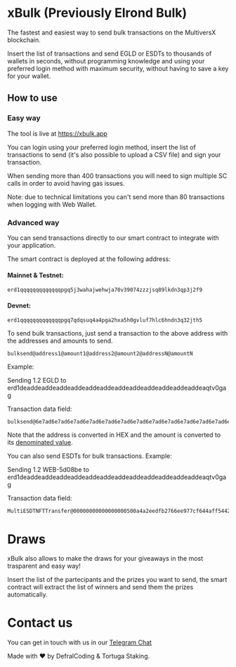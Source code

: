 # xBulk (Previously Elrond Bulk)

The fastest and easiest way to send bulk transactions on the MultiversX blockchain.

Insert the list of transactions and send EGLD or ESDTs to thousands of wallets in seconds, without programming knowledge and using your preferred login method with maximum security, without having to save a key for your wallet.

## How to use

### Easy way

The tool is live at https://xbulk.app

You can login using your preferred login method, insert the list of transactions to send (it's also possible to upload a CSV file) and sign your transaction.

When sending more than 400 transactions you will need to sign multiple SC calls in order to avoid having gas issues.

Note: due to technical limitations you can't send more than 80 transactions when logging with Web Wallet.

### Advanced way

You can send transactions directly to our smart contract to integrate with your application.

The smart contract is deployed at the following address:

#### Mainnet & Testnet:

```
erd1qqqqqqqqqqqqqpgq5j3wahajwehwja70v39074zzzjsq89lkdn3qp3j2f9
```

#### Devnet:

```
erd1qqqqqqqqqqqqqpgq7qdqsuq4a4pga2hxa5h0gvluf7hlc6hndn3q32jth5
```

To send bulk transactions, just send a transaction to the above address with the addresses and amounts to send.

```
bulksend@address1@amount1@address2@amount2@addressN@amountN
```

Example:

Sending 1.2 EGLD to erd1deaddeaddeaddeaddeaddeaddeaddeaddeaddeaddeaddeaddeaqtv0gag

Transaction data field:

```
bulksend@6e7ad6e7ad6e7ad6e7ad6e7ad6e7ad6e7ad6e7ad6e7ad6e7ad6e7ad6e7ad6e7a@10a741a462780000
```

Note that the address is converted in HEX and the amount is converted to its [denominated value](https://docs.elrond.com/developers/signing-transactions/signing-transactions/).

You can also send ESDTs for bulk transactions. Example:

Sending 1.2 WEB-5d08be to erd1deaddeaddeaddeaddeaddeaddeaddeaddeaddeaddeaddeaddeaqtv0gag

Transaction data field:

```
MultiESDTNFTTransfer@00000000000000000500a4a2eedfb2766ee977cf644aff544214a00397f66ce2@01@5745422d356430386265@@10a741a462780000@62756c6b73656e64@6e7ad6e7ad6e7ad6e7ad6e7ad6e7ad6e7ad6e7ad6e7ad6e7ad6e7ad6e7ad6e7a@10a741a462780000
```

# Draws

xBulk also allows to make the draws for your giveaways in the most trasparent and easy way!

Insert the list of the partecipants and the prizes you want to send, the smart contract will extract the list of winners and send them the prizes automatically.

# Contact us

You can get in touch with us in our [Telegram Chat](https://t.me/tortugastaking)

Made with ❤️ by DefralCoding & Tortuga Staking.
